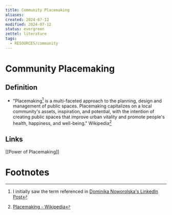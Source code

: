 ```yaml
---
title: Community Placemaking
aliases: 
created: 2024-07-12
modified: 2024-07-12
status: evergreen 
zettel: literature
tags:
  - RESOURCES/community
---
```

# Community Placemaking
## Definition
- "Placemaking[^1] is a multi-faceted approach to the planning, design and management of public spaces. Placemaking capitalizes on a local community's assets, inspiration, and potential, with the intention of creating public spaces that improve urban vitality and promote people's health, happiness, and well-being." Wikipedia[^2]
## Links
 [[Power of Placemaking]]
# Footnotes

[^1]: I initially saw the term referenced in [Dominika Noworolska's LinkedIn Post](https://www.linkedin.com/posts/dominika-noworolska_as-i-enter-self-employment-its-time-for-activity-7216097179268980736-Vg1V?utm_source=share&utm_medium=member_ios)
[^2]: [Placemaking - Wikipedia](https://en.wikipedia.org/wiki/Placemaking)